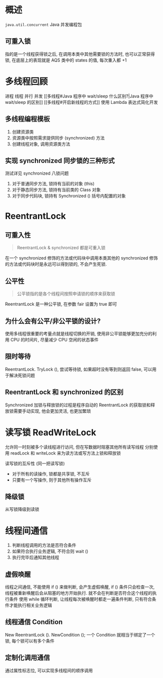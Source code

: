 # 概述
`java.util.concurrent` Java 并发编程包

## 可重入锁
指的是一个线程获得锁之后, 在调用本类中其他需要锁的方法时, 也可以正常获得锁, 在底层上的表现就是 AQS 类中的 states 的值, 每次重入都 +1

# 多线程回顾
进程
线程
并行
并发
[[多线程#Java 程序中 wait/sleep 什么区别?|Java 程序中 wait/sleep 的区别]]
[[多线程#开启新线程的方式]]
使用 Lambda 表达式简化开发

## 多线程编程模板
1. 创建资源类
2. 资源类中按照需求提供同步 (synchronized) 方法
3. 创建线程对象, 调用资源类方法


## 实现 synchronized 同步锁的三种形式
测试详见 synchronized 八锁问题
1. 对于普通同步方法, 锁持有当前的对象 (this)
2. 对于静态同步方法, 锁持有当前类的 Class 对象
3. 对于同步代码块, 锁持有 Synchronized () 括号内配置的对象

# ReentrantLock
## 可重入性
> ReentrantLock & synchronized 都是可重入锁

在一个 synchronized 修饰的方法或代码块中调用本类其他的 synchronized 修饰的方法或代码块时是永远可以得到锁的, 不会产生死锁.

## 公平性
> 公平锁指的是各个线程间按照申请锁的顺序来获取锁

ReentrantLock 是一种公平锁, 在参数 fair 设置为 true 即可

## 为什么会有公平/非公平锁的设计? 
使用多线程很重要的考量点就是线程切换的开销, 使用非公平锁能够更加充分的利用 CPU 的时间片, 尽量减少 CPU 空闲的状态事件

## 限时等待
ReentrantLock. TryLock (), 尝试等待锁, 如果超时没有等到则返回 false, 可以用于解决死锁问题

## ReentrantLock 和 synchronized 的区别
Synchronized 加锁与释放锁的过程是程序自动的
ReentrantLock 的获取锁和释放锁需要手动实现, 他会更加灵活, 也更加繁琐

# 读写锁 ReadWriteLock
允许同一时刻被多个读线程进行访问, 但在写数据时阻塞其他所有读写线程
分别使用 readLock 和 writeLock 来为读方法或写方法上锁和释放锁

读写锁的互斥性 (同一把读写锁)
- 对于所有的读操作, 锁都是共享锁, 不互斥
- 只要有一个写操作, 则于其他所有操作互斥

## 降级锁
从写锁降级到读锁

# 线程间通信
1. 判断线程调用的方法是否符合条件
2. 如果符合执行业务逻辑, 不符合则 wait ()
3. 执行完毕后通知其他线程
## 虚假唤醒
线程之间通信, 不能使用 if () 来做判断, 会产生虚假唤醒, if () 条件只会检查一次, 线程被重新唤醒后会从阻塞的地方开始执行. 就不会在判断是否符合这个线程的执行条件
使用 while 循环判断, 让线程每次被唤醒时都走一遍条件判断, 只有符合条件才能执行相关业务逻辑

## 线程通信 Condition
New ReentrantLock (). NewCondition ();
一个 Condition 就相当于绑定了一个锁, 每个锁可以有多个条件

## 定制化调用通信
通过属性标志位, 可以实现多线程间的顺序调用

